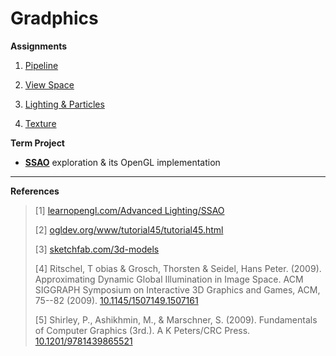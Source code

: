 # Gradphics



**Assignments**

1. [Pipeline](https://github.com/Flashbac09/Gradphics/tree/main/Pipeline#readme)
   
2. [View Space](https://github.com/Flashbac09/Gradphics/tree/main/ViewSpace#readme)

3. [Lighting & Particles](https://github.com/Flashbac09/Gradphics/tree/main/LightingAndParticles#readme)

4. [Texture](https://github.com/Flashbac09/Gradphics/tree/main/Texture#readme)

**Term Project**

- [**SSAO**](https://github.com/Flashbac09/Gradphics/tree/main/SSAO#readme) exploration & its OpenGL implementation 
  

---


**References**

> [1] [learnopengl.com/Advanced Lighting/SSAO](https://learnopengl.com/Advanced-Lighting/SSAO)
>
> [2] [ogldev.org/www/tutorial45/tutorial45.html](https://ogldev.org/www/tutorial45/tutorial45.html)
>
> [3] [sketchfab.com/3d-models](https://sketchfab.com/3d-models)
>
> [4] Ritschel, T obias & Grosch, Thorsten & Seidel, Hans Peter. (2009). Approximating Dynamic Global Illumination in Image Space. ACM SIGGRAPH Symposium on Interactive 3D Graphics and Games, ACM, 75--82 (2009). [10.1145/1507149.1507161](https://dl.acm.org/doi/10.1145/1507149.1507161)
>
> [5] Shirley, P., Ashikhmin, M., & Marschner, S. (2009). Fundamentals of Computer Graphics (3rd.). A K Peters/CRC Press. [10.1201/9781439865521](https://doi.org/10.1201/9781439865521)
